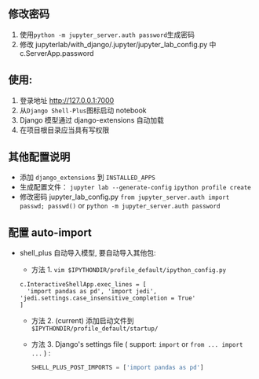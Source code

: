## 修改密码

1. 使用`python -m jupyter_server.auth password`生成密码<br>
2. 修改 jupyterlab/with_django/.jupyter/jupyter_lab_config.py 中 c.ServerApp.password

## 使用:

1. 登录地址 http://127.0.0.1:7000
2. 从`Django Shell-Plus`图标启动 notebook
3. Django 模型通过 django-extensions 自动加载
4. 在项目根目录应当具有写权限

## 其他配置说明

- 添加 `django_extensions` 到 `INSTALLED_APPS`
- 生成配置文件：
  `jupyter lab --generate-config`
  `ipython profile create`
- 修改密码 jupyter_lab_config.py
  `from jupyter_server.auth import passwd; passwd()`
  or
  `python -m jupyter_server.auth password`

## 配置 auto-import

- shell_plus 自动导入模型, 要自动导入其他包:
    - 方法 1. `vim $IPYTHONDIR/profile_default/ipython_config.py`

  ```jupyterpython
  c.InteractiveShellApp.exec_lines = [
    'import pandas as pd', 'import jedi', 'jedi.settings.case_insensitive_completion = True'
  ]
  ```

    - 方法 2. (current) 添加启动文件到 `$IPYTHONDIR/profile_default/startup/`

    - 方法 3. Django's settings file ( support: `import` or `from ... import ...` ) :

      ```python
      SHELL_PLUS_POST_IMPORTS = ['import pandas as pd']
      ```